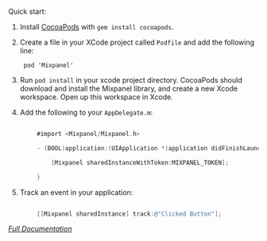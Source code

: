 Quick start:

1. Install [CocoaPods](http://cocoapods.org/) with `gem install cocoapods`.
2. Create a file in your XCode project called `Podfile` and add the following line:

        pod 'Mixpanel'

3. Run `pod install` in your xcode project directory. CocoaPods should download and
install the Mixpanel library, and create a new Xcode workspace. Open up this workspace in Xcode.
4. Add the following to your `AppDelegate.m`:

```Objective-C

        #import <Mixpanel/Mixpanel.h>

        - (BOOL)application:(UIApplication *)application didFinishLaunchingWithOptions:(NSDictionary *)launchOptions {

            [Mixpanel sharedInstanceWithToken:MIXPANEL_TOKEN];

        }
```

5. Track an event in your application:

```Objective-C

        [[Mixpanel sharedInstance] track:@"Clicked Button"];
```

*[Full Documentation](https://mixpanel.com/help/reference/ios)*
